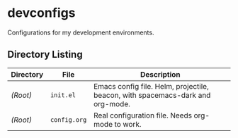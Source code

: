 # devconfigs
Configurations for my development environments.

## Directory Listing
| Directory | File | Description |
| --------- | ---- | ----------- |
| _(Root)_  | `init.el` | Emacs config file. Helm, projectile, beacon, with spacemacs-dark and org-mode.|
| _(Root)_  | `config.org` | Real configuration file. Needs org-mode to work. |
